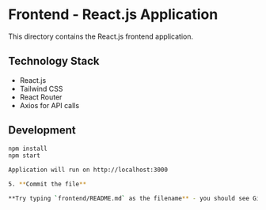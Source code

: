 # Frontend - React.js Application

This directory contains the React.js frontend application.

## Technology Stack
- React.js
- Tailwind CSS
- React Router
- Axios for API calls

## Development
```bash
npm install
npm start

Application will run on http://localhost:3000

5. **Commit the file**

**Try typing `frontend/README.md` as the filename** - you should see GitHub automatically suggest creating the frontend folder. Let me know if you see this happening! 🎯
